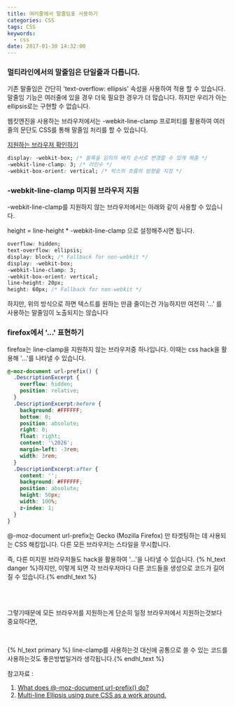 ```yaml
---
title: 여러줄에서 말줄임표 사용하기
categories: CSS
tags: CSS
keywords:
  - css
date: 2017-01-30 14:32:00
---
```


### 멀티라인에서의 말줄임은 단일줄과 다릅니다.

기존 말줄임은 간단히 'text-overflow: ellipsis' 속성을 사용하여 적용 할 수 있습니다.
말줄임 기능은 여러줄에 있을 경우 더욱 필요한 경우가 더 많습니다.
하지만 우리가 아는 ellipsis로는 구현할 수 없습니다.
 
<!-- more -->

웹킷엔진을 사용하는 브라우저에서는 -webkit-line-clamp 프로퍼티를 활용하여 여러줄의 문단도 CSS를 통해 말줄임 처리를 할 수 있습니다.

[지원하는 브라우저 확인하기](http://caniuse.com/#search=line-clamp)

``` CSS
display: -webkit-box; /* 블록을 임의의 배치 순서로 변경할 수 있게 해줌 */
-webkit-line-clamp: 3; /* 라인수 */
-webkit-box-orient: vertical; /* 박스의 흐름의 방향을 지정 */
```

### -webkit-line-clamp 미지원 브라우저 지원
 
-webkit-line-clamp를 지원하지 않는 브라우저에서는 아래와 같이 사용할 수 있습니다.
 
height = line-height * -webkit-line-clamp 으로 설정해주시면 됩니다.

```css
overflow: hidden;
text-overflow: ellipsis;
display: block; /* Fallback for non-webkit */
display: -webkit-box;
-webkit-line-clamp: 3; 
-webkit-box-orient: vertical;
line-height: 20px;
height: 60px; /* Fallback for non-webkit */
```

하지만, 위의 방식으로 하면 텍스트를 원하는 만큼 줄이는건 가능하지만 여전히 '...' 를 사용하는 말줄임이 노출되지는 않습니다

### firefox에서 '...' 표현하기

firefox는 line-clamp을 지원하지 않는 브라우저중 하나입니다.
이때는 css hack을 활용해 '...'를 나타낼 수 있습니다.

```css
@-moz-document url-prefix() {
  .DescriptionExcerpt {
    overflow: hidden;
    position: relative;
  }
  .DescriptionExcerpt:before {
    background: #FFFFFF;
    bottom: 0;
    position: absolute;
    right: 0;
    float: right;
    content: '\2026';
    margin-left: -3rem;
    width: 3rem;
  }
  .DescriptionExcerpt:after {
    content: '';
    background: #FFFFFF;
    position: absolute;
    height: 50px;
    width: 100%;
    z-index: 1;
  }
}
```
@-moz-document url-prefix는 Gecko (Mozilla Firefox) 만 타겟팅하는 데 사용되는 CSS 해킹입니다.
다른 모든 브라우저는 스타일을 무시합니다.

즉, 다른 미지원 브라우저들도 hack을 활용하여 '...'을 나타낼 수 있습니다.
{% hl_text danger %}하지만, 이렇게 되면 각 브라우저마다 다른 코드들을 생성으로 코드가 길어질 수 있습니다.{% endhl_text %}  

<br/><br/>

그렇기때문에 모든 브라우저를 지원하는게 단순히 일정 브라우저에서 지원하는것보다 중요하다면,

<br/>

{% hl_text primary %} line-clamp를 사용하는것 대신에 공통으로 쓸 수 있는 코드를 사용하는것도 좋은방법일거라 생각됩니다.{% endhl_text %}

참고자료 :
1. [What does @-moz-document url-prefix() do?](http://stackoverflow.com/questions/3123063/what-does-moz-document-url-prefix-do)
2. [Multi-line Ellipsis using pure CSS as a work around.](http://revelry.co/multi-line-ellipsis-using-pure-css/)